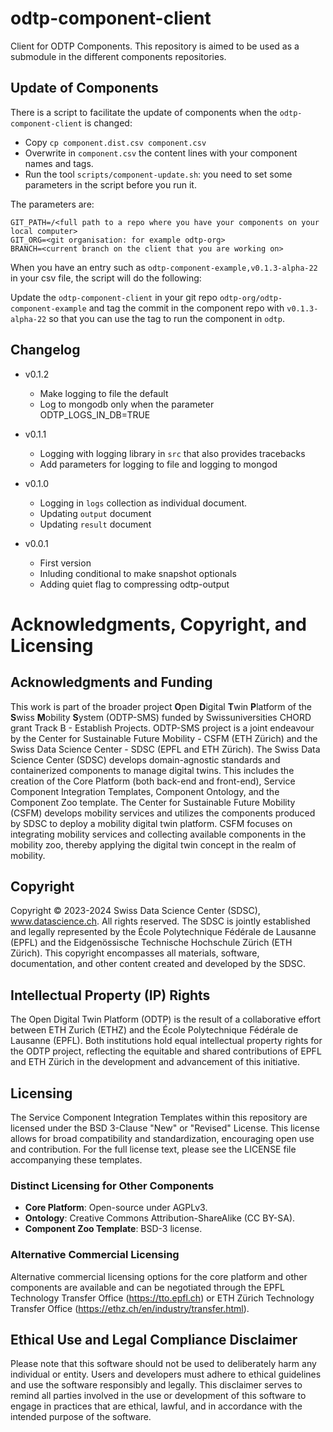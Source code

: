# odtp-component-client

Client for ODTP Components. This repository is aimed to be used as a submodule in the different components repositories. 

## Update of Components

There is a script to facilitate the update of components when the `odtp-component-client` is changed: 

- Copy `cp component.dist.csv component.csv`
- Overwrite in `component.csv` the content lines with your component names and tags.
- Run the tool `scripts/component-update.sh`: you need to set some parameters in the script before you run it.

The parameters are: 

```
GIT_PATH=/<full path to a repo where you have your components on your local computer>
GIT_ORG=<git organisation: for example odtp-org>
BRANCH=<current branch on the client that you are working on>
```

When you have an entry such as `odtp-component-example,v0.1.3-alpha-22` in your csv file, the script 
will do the following:

Update the `odtp-component-client` in your git repo `odtp-org/odtp-component-example` and tag the commit 
in the component repo with `v0.1.3-alpha-22` so that you can use the tag to run the component in `odtp`.

## Changelog

- v0.1.2
    - Make logging to file the default
    - Log to mongodb only when the parameter ODTP_LOGS_IN_DB=TRUE

- v0.1.1
    - Logging with logging library in `src` that also provides tracebacks
    - Add parameters for logging to file and logging to mongod

- v0.1.0
    - Logging in `logs` collection as individual document. 
    - Updating `output` document
    - Updating `result` document

- v0.0.1
    - First version
    - Inluding conditional to make snapshot optionals
    - Adding quiet flag to compressing odtp-output

# Acknowledgments, Copyright, and Licensing
## Acknowledgments and Funding
This work is part of the broader project **O**pen **D**igital **T**win **P**latform of the **S**wiss **M**obility **S**ystem (ODTP-SMS) funded by Swissuniversities CHORD grant Track B - Establish Projects. ODTP-SMS project is a joint endeavour by the Center for Sustainable Future Mobility - CSFM (ETH Zürich) and the Swiss Data Science Center - SDSC (EPFL and ETH Zürich). 
The Swiss Data Science Center (SDSC) develops domain-agnostic standards and containerized components to manage digital twins. This includes the creation of the Core Platform (both back-end and front-end), Service Component Integration Templates, Component Ontology, and the Component Zoo template. 
The Center for Sustainable Future Mobility (CSFM) develops mobility services and utilizes the components produced by SDSC to deploy a mobility digital twin platform. CSFM focuses on integrating mobility services and collecting available components in the mobility zoo, thereby applying the digital twin concept in the realm of mobility.
 
## Copyright
Copyright © 2023-2024 Swiss Data Science Center (SDSC), www.datascience.ch. All rights reserved.
The SDSC is jointly established and legally represented by the École Polytechnique Fédérale de Lausanne (EPFL) and the Eidgenössische Technische Hochschule Zürich (ETH Zürich). This copyright encompasses all materials, software, documentation, and other content created and developed by the SDSC.

## Intellectual Property (IP) Rights
The Open Digital Twin Platform (ODTP) is the result of a collaborative effort between ETH Zurich (ETHZ) and the École Polytechnique Fédérale de Lausanne (EPFL). Both institutions hold equal intellectual property rights for the ODTP project, reflecting the equitable and shared contributions of EPFL and ETH Zürich in the development and advancement of this initiative.  
 
## Licensing
The Service Component Integration Templates within this repository are licensed under the BSD 3-Clause "New" or "Revised" License. This license allows for broad compatibility and standardization, encouraging open use and contribution. For the full license text, please see the LICENSE file accompanying these templates.

### Distinct Licensing for Other Components
- **Core Platform**: Open-source under AGPLv3.
- **Ontology**: Creative Commons Attribution-ShareAlike (CC BY-SA).
- **Component Zoo Template**: BSD-3 license.

### Alternative Commercial Licensing
Alternative commercial licensing options for the core platform and other components are available and can be negotiated through the EPFL Technology Transfer Office (https://tto.epfl.ch) or ETH Zürich Technology Transfer Office (https://ethz.ch/en/industry/transfer.html).

## Ethical Use and Legal Compliance Disclaimer
Please note that this software should not be used to deliberately harm any individual or entity. Users and developers must adhere to ethical guidelines and use the software responsibly and legally. This disclaimer serves to remind all parties involved in the use or development of this software to engage in practices that are ethical, lawful, and in accordance with the intended purpose of the software.